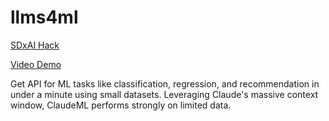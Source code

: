 # llms4ml
[SDxAI Hack](https://devpost.com/submit-to/18548-sdxai-hackathon/manage/submissions/422152-claudeml/project-overview)

[Video Demo](https://youtu.be/0T8dK34nkB8)

Get API for ML tasks like classification, regression, and recommendation in under a minute using small datasets. Leveraging Claude's massive context window, ClaudeML performs strongly on limited data.


